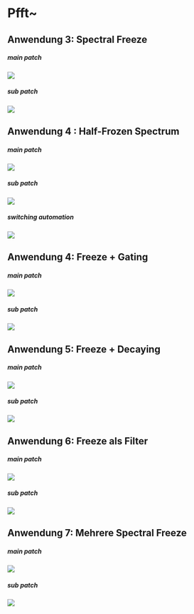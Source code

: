 # Pfft~


## Anwendung 3: Spectral Freeze

##### main patch

![](k4/freeze.png)

##### sub patch

![](k4/freezecore.png)


## Anwendung 4 : Half-Frozen Spectrum

##### main patch

![](k4/half.png)

##### sub patch

![](k4/half_core.png)

##### switching automation

![](k4/switches.png)

## Anwendung 4: Freeze + Gating

##### main patch

![](k4/gate.png)


##### sub patch

![](k4/gate_core.png)

## Anwendung 5: Freeze + Decaying


##### main patch
![](k4/decay.png)


##### sub patch
![](k4/decay_core.png)

## Anwendung 6: Freeze als Filter


##### main patch
![](k4/filter.png)


##### sub patch
![](k4/filter_core.png)


## Anwendung 7: Mehrere Spectral Freeze

##### main patch

![](k4/multi.png)

##### sub patch

![](k4/multi_core.png)






